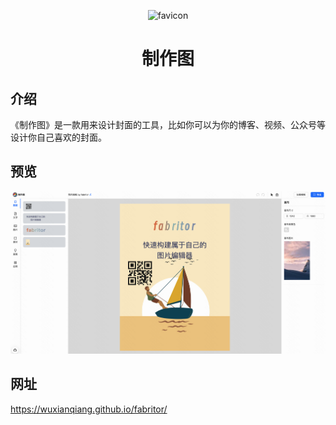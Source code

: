 <p align="center">
  <img width="64" src="https://foruda.gitee.com/images/1712407660517252867/e3ce5120_1411078.png" alt="favicon">
</p>
<h1 align="center"> 制作图 </h1>

## 介绍

《制作图》是一款用来设计封面的工具，比如你可以为你的博客、视频、公众号等设计你自己喜欢的封面。

## 预览

![intro](/banner.png)

## 网址
https://wuxianqiang.github.io/fabritor/
